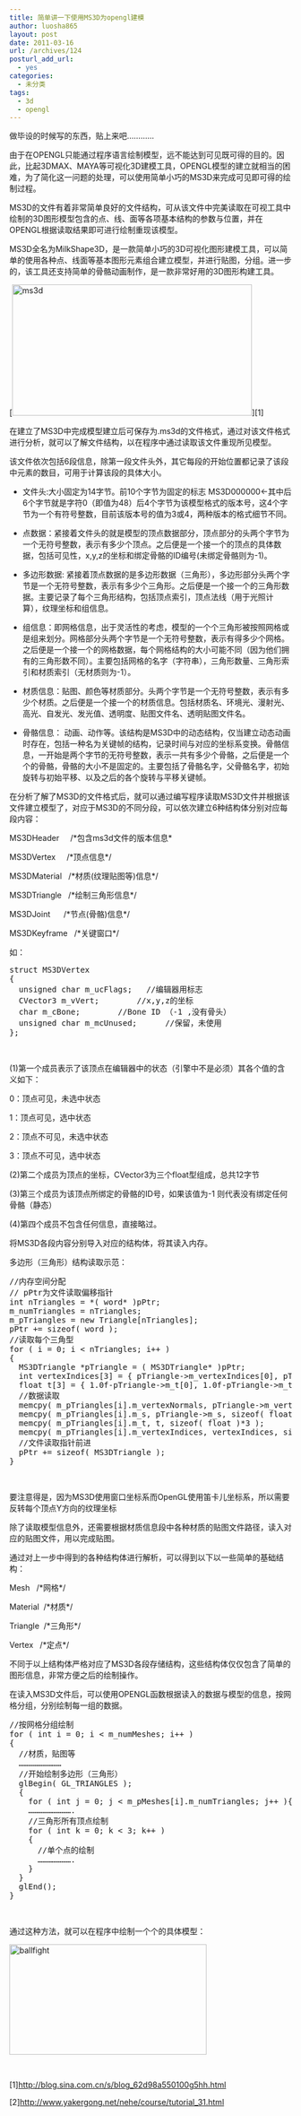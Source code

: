 ```yaml
---
title: 简单讲一下使用MS3D为opengl建模
author: luosha865
layout: post
date: 2011-03-16
url: /archives/124
posturl_add_url:
  - yes
categories:
  - 未分类
tags:
  - 3d
  - opengl
---
```

做毕设的时候写的东西，贴上来吧…………

由于在OPENGL只能通过程序语言绘制模型，远不能达到可见既可得的目的。因此，比起3DMAX、MAYA等可视化3D建模工具，OPENGL模型的建立就相当的困难，为了简化这一问题的处理，可以使用简单小巧的MS3D来完成可见即可得的绘制过程。

MS3D的文件有着非常简单良好的文件结构，可从该文件中完美读取在可视工具中绘制的3D图形模型包含的点、线、面等各项基本结构的参数与位置，并在OPENGL根据读取结果即可进行绘制重现该模型。

MS3D全名为MilkShape3D，是一款简单小巧的3D可视化图形建模工具，可以简单的使用各种点、线面等基本图形元素组合建立模型，并进行贴图，分组。进一步的，该工具还支持简单的骨骼动画制作，是一款非常好用的3D图形构建工具。

[<img class="alignnone  wp-image-125" src="http://blog.sword865.com/wp-content/uploads/2015/02/ms3d-300x164.jpg" alt="ms3d" width="428" height="234" />][1]

在建立了MS3D中完成模型建立后可保存为.ms3d的文件格式，通过对该文件格式进行分析，就可以了解文件结构，以在程序中通过读取该文件重现所见模型。

该文件依次包括6段信息，除第一段文件头外，其它每段的开始位置都记录了该段中元素的数目，可用于计算该段的具体大小。

  * 文件头:大小固定为14字节。前10个字节为固定的标志 MS3D000000<-其中后6个字节就是字符0（即值为48）后4个字节为该模型格式的版本号，这4个字节为一个有符号整数，目前该版本号的值为3或4，两种版本的格式细节不同。

  * 点数据：紧接着文件头的就是模型的顶点数据部分，顶点部分的头两个字节为一个无符号整数，表示有多少个顶点。之后便是一个接一个的顶点的具体数据，包括可见性，x,y,z的坐标和绑定骨骼的ID编号(未绑定骨骼则为-1)。

  * 多边形数据: 紧接着顶点数据的是多边形数据（三角形），多边形部分头两个字节是一个无符号整数，表示有多少个三角形。之后便是一个接一个的三角形数据。主要记录了每个三角形结构，包括顶点索引，顶点法线（用于光照计算），纹理坐标和组信息。

  * 组信息：即网格信息，出于灵活性的考虑，模型的一个个三角形被按照网格或是组来划分。网格部分头两个字节是一个无符号整数，表示有得多少个网格。之后便是一个接一个的网格数据，每个网格结构的大小可能不同（因为他们拥有的三角形数不同）。主要包括网格的名字（字符串），三角形数量、三角形索引和材质索引（无材质则为-1）。

  * 材质信息：贴图、颜色等材质部分。头两个字节是一个无符号整数，表示有多少个材质。之后便是一个接一个的材质信息。包括材质名、环境光、漫射光、高光、自发光、发光值、透明度、贴图文件名、透明贴图文件名。

  * 骨骼信息： 动画、动作等。该结构是MS3D中的动态结构，仅当建立动态动画时存在，包括一种名为关键帧的结构，记录时间与对应的坐标系变换。骨骼信息，一开始是两个字节的无符号整数，表示一共有多少个骨骼，之后便是一个个的骨骼，骨骼的大小不是固定的。主要包括了骨骼名字，父骨骼名字，初始旋转与初始平移、以及之后的各个旋转与平移关键帧。

在分析了解了MS3D的文件格式后，就可以通过编写程序读取MS3D文件并根据该文件建立模型了，对应于MS3D的不同分段，可以依次建立6种结构体分别对应每段内容：

MS3DHeader     /\*包含ms3d文件的版本信息\*

MS3DVertex     /\*顶点信息\*/

MS3DMaterial   /\*材质(纹理贴图等)信息\*/

MS3DTriangle   /\*绘制三角形信息\*/

MS3DJoint      /\*节点(骨骼)信息\*/

MS3DKeyframe   /\*关键窗口\*/

如：

<pre class="lang:c++ decode:true" title="点结构">struct MS3DVertex
{
  unsigned char m_ucFlags;   //编辑器用标志
  CVector3 m_vVert;        //x,y,z的坐标
  char m_cBone;        //Bone ID （-1 ,没有骨头）
  unsigned char m_mcUnused;      //保留，未使用
};</pre>

&nbsp;

(1)第一个成员表示了该顶点在编辑器中的状态（引擎中不是必须）其各个值的含义如下：

0：顶点可见，未选中状态

1：顶点可见，选中状态

2：顶点不可见，未选中状态

3：顶点不可见，选中状态

(2)第二个成员为顶点的坐标，CVector3为三个float型组成，总共12字节

(3)第三个成员为该顶点所绑定的骨骼的ID号，如果该值为-1 则代表没有绑定任何骨骼（静态）

(4)第四个成员不包含任何信息，直接略过。

将MS3D各段内容分别导入对应的结构体，将其读入内存。

多边形（三角形）结构读取示范：

<pre class="lang:c++ decode:true">//内存空间分配
// pPtr为文件读取偏移指针
int nTriangles = *( word* )pPtr;
m_numTriangles = nTriangles;
m_pTriangles = new Triangle[nTriangles];
pPtr += sizeof( word );
//读取每个三角型
for ( i = 0; i &lt; nTriangles; i++ )
{
  MS3DTriangle *pTriangle = ( MS3DTriangle* )pPtr;
  int vertexIndices[3] = { pTriangle-&gt;m_vertexIndices[0], pTriangle-&gt;m_vertexIndices[1], pTriangle-&gt;m_vertexIndices[2] };
  float t[3] = { 1.0f-pTriangle-&gt;m_t[0], 1.0f-pTriangle-&gt;m_t[1], 1.0f-pTriangle-&gt;m_t[2] };
  //数据读取
  memcpy( m_pTriangles[i].m_vertexNormals, pTriangle-&gt;m_vertexNormals, sizeof( float )*3*3 );
  memcpy( m_pTriangles[i].m_s, pTriangle-&gt;m_s, sizeof( float )*3 );
  memcpy( m_pTriangles[i].m_t, t, sizeof( float )*3 );
  memcpy( m_pTriangles[i].m_vertexIndices, vertexIndices, sizeof( int )*3 );
  //文件读取指针前进
  pPtr += sizeof( MS3DTriangle );
}
</pre>

&nbsp;

要注意得是，因为MS3D使用窗口坐标系而OpenGL使用笛卡儿坐标系，所以需要反转每个顶点Y方向的纹理坐标

除了读取模型信息外，还需要根据材质信息段中各种材质的贴图文件路径，读入对应的贴图文件，用以完成贴图。

通过对上一步中得到的各种结构体进行解析，可以得到以下以一些简单的基础结构：

Mesh   /\*网格\*/

Material  /\*材质\*/

Triangle  /\*三角形\*/

Vertex   /\*定点\*/

不同于以上结构体严格对应了MS3D各段存储结构，这些结构体仅仅包含了简单的图形信息，非常方便之后的绘制操作。

在读入MS3D文件后，可以使用OPENGL函数根据读入的数据与模型的信息，按网格分组，分别绘制每一组的数据。

<pre class="lang:c++ decode:true ">//按网格分组绘制
for ( int i = 0; i &lt; m_numMeshes; i++ )
{
  //材质，贴图等
  ………………………
  //开始绘制多边形（三角形）
  glBegin( GL_TRIANGLES );
  {
    for ( int j = 0; j &lt; m_pMeshes[i].m_numTriangles; j++ ){
    ……………………….
    //三角形所有顶点绘制
    for ( int k = 0; k &lt; 3; k++ )
    {
      //单个点的绘制
      ………………….
    }
  }
  glEnd();
}</pre>

&nbsp;

通过这种方法，就可以在程序中绘制一个个的具体模型：

<img class="alignnone  wp-image-127" src="http://blog.sword865.com/wp-content/uploads/2015/02/ballfight-300x168.jpg" alt="ballfight" width="352" height="197" />

&nbsp;

[1]<http://blog.sina.com.cn/s/blog_62d98a550100g5hh.html>

[2]<http://www.yakergong.net/nehe/course/tutorial_31.html>


